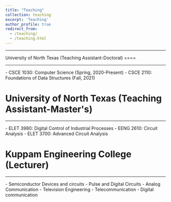 ```yaml
---
title: "Teaching"
collection: teaching
excerpt: 'Teaching'
author_profile: true
redirect_from: 
  - /teaching/
  - /teaching.html
---
```

<hr />
University of North Texas (Teaching Assistant-Doctoral)
====
<hr />
- CSCE 1030: Computer Science (Spring, 2020-Present)
- CSCE 2110: Foundations of Data Structures (Fall, 2021)

University of North Texas (Teaching Assistant-Master's)
====
<hr />
- ELET 3980: Digital Control of Industrial Processes
- EENG 2610: Circuit Analysis
- ELET 3700: Advanced Circuit Analysis

Kuppam Engineering College (Lecturer)
===
<hr />
- Semiconductor Devices and circuits 
- Pulse and Digital Circuits 
- Analog Communication
- Television Engineering
- Telecommunication
- Digital communication


